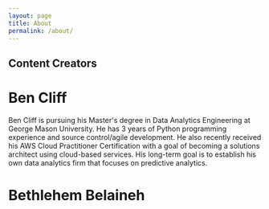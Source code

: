 ```yaml
---
layout: page
title: About
permalink: /about/
---
```



## Content Creators
# Ben Cliff
Ben Cliff is pursuing his Master's degree in Data Analytics Engineering at George Mason University. He has 3 years of Python programming experience and source control/agile development. He also recently received his AWS Cloud Practitioner Certification with a goal of becoming a solutions architect using cloud-based services. His long-term goal is to establish his own data analytics firm that focuses on predictive analytics.

# Bethlehem Belaineh